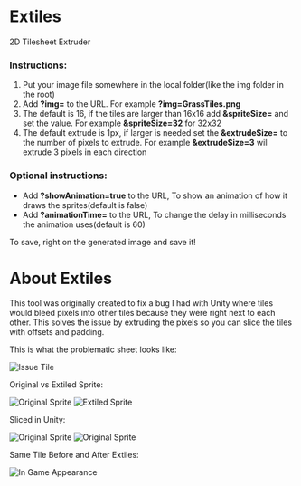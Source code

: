# Extiles
2D Tilesheet Extruder

### Instructions:
1. Put your image file somewhere in the local folder(like the img folder in the root)
2. Add **?img=** to the URL. For example **?img=GrassTiles.png**
3. The default is 16, if the tiles are larger than 16x16 add **&spriteSize=** and set the value. For example **&spriteSize=32** for 32x32
4. The default extrude is 1px, if larger is needed set the **&extrudeSize=** to the number of pixels to extrude. For example **&extrudeSize=3** will extrude 3 pixels in each direction

### Optional instructions:
* Add **?showAnimation=true** to the URL, To show an animation of how it draws the sprites(default is false)
* Add **?animationTime=** to the URL, To change the delay in milliseconds the animation uses(default is 60)

To save, right on the generated image and save it!

# About Extiles
This tool was originally created to fix a bug I had with Unity where tiles would bleed pixels into other tiles because they were right next to each other. This solves the issue by extruding the pixels so you can slice the tiles with offsets and padding.

This is what the problematic sheet looks like:

![Issue Tile](https://i.imgur.com/E3Y3zHH.png "Optional title")

Original vs Extiled Sprite:

![Original Sprite](https://i.imgur.com/R2aNmrY.png)
![Extiled Sprite](https://i.imgur.com/zhw4tCy.png)

Sliced in Unity:

![Original Sprite](https://i.imgur.com/w3emAou.png)
![Original Sprite](https://i.imgur.com/vWuh6ef.png)

Same Tile Before and After Extiles:

![In Game Appearance](https://i.imgur.com/zaeAYhs.png "Optional title")
